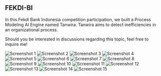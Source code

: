 ## FEKDI-BI

In this Fekdi Bank Indonesia competition participation, we built a Process Modeling AI Engine named Tanwira. Tanwira aims to detect inefficiencies in an organizational process.

Should you be interested in discussions regarding this topic, feel free to inquire me! 

![Screenshot 1](pres/Screenshot%202024-10-12%20162835.png)
![Screenshot 2](pres/Screenshot%202024-10-12%20162845.png)
![Screenshot 3](pres/Screenshot%202024-10-12%20162856.png)
![Screenshot 4](pres/Screenshot%202024-10-12%20162918.png)
![Screenshot 5](pres/Screenshot%202024-10-12%20162934.png)
![Screenshot 6](pres/Screenshot%202024-10-12%20163001.png)
![Screenshot 7](pres/Screenshot%202024-10-12%20163029.png)
![Screenshot 8](pres/Screenshot%202024-10-12%20163045.png)
![Screenshot 9](pres/Screenshot%202024-10-12%20163053.png)
![Screenshot 10](pres/Screenshot%202024-10-12%20163128.png)
![Screenshot 11](pres/Screenshot%202024-10-12%20163145.png)
![Screenshot 12](pres/Screenshot%202024-10-12%20163158.png)
![Screenshot 13](pres/Screenshot%202024-10-12%20163215.png)
![Screenshot 14](pres/Screenshot%202024-10-12%20163231.png)
![Screenshot 15](pres/Screenshot%202024-10-12%20163238.png)
